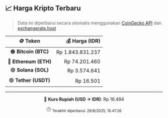 

<!-- HARGA_KRIPTO -->
## 📈 Harga Kripto Terbaru

> Data ini diperbarui secara otomatis menggunakan [CoinGecko API](https://www.coingecko.com/) dan [exchangerate.host](https://exchangerate.host/)

<div align="center">

| 🪙 Token | 💰 Harga (IDR) |
|:------:|---------------:|
| 🟠 **Bitcoin (BTC)**   | Rp 1.843.831.237 |
| 🔵 **Ethereum (ETH)**  | Rp 74.201.460 |
| 🟣 **Solana (SOL)**    | Rp 3.574.641 |
| 🟢 **Tether (USDT)**   | Rp 16.501 |

---

💱 **Kurs Rupiah (USD → IDR)**: Rp 16.494

🕒 <sub>Terakhir diperbarui: 29/8/2025, 10.47.26</sub>

</div>
<!-- /HARGA_KRIPTO -->